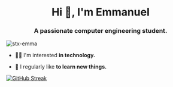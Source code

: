 <h1 align="center">Hi 👋, I'm Emmanuel</h1>
<h3 align="center">A passionate computer engineering student.</h3>

<p align="left"> <img src="https://komarev.com/ghpvc/?username=stx-emma&label=Profile%20views&color=0e75b6&style=flat" alt="stx-emma" /> </p>

- 👨‍💻 I'm interested **in technology.**

- 📝 I regularly like **to learn new things.**

[![GitHub Streak](https://github-readme-streak-stats.herokuapp.com?user=stx-emma&theme=midnight-purple)](https://git.io/streak-stats)
